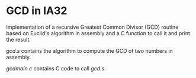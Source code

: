 # GCD in IA32

Implementation of a recursive Greatest Common Divisor (GCD) routine based on Euclid's algorithm
in assembly and a C function to call it and print the result.

*gcd.s* contains the algorithm to compute the GCD of two numbers in assembly.

*gcdmain.c* contains C code to call *gcd.s*.
